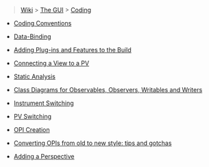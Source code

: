 > [Wiki](Home) > [The GUI](The-GUI) > [Coding](GUI-Coding)

* [Coding Conventions](GUI-Coding-Conventions)

* [Data-Binding](An-Introduction-to-Databinding)

* [Adding Plug-ins and Features to the Build](Adding-a-Plugin-or-Feature-to-Maven-Build)

* [Connecting a View to a PV](Connecting-a-View-to-a-PV)

* [Static Analysis](Static-analysis)

* [Class Diagrams for Observables, Observers, Writables and Writers](Refactoring-for-Observables-and-Writers)

* [Instrument Switching](Instrument-switching)

* [PV Switching](PV-Switching)

* [OPI Creation](OPI-Creation)

* [Converting OPIs from old to new style: tips and gotchas](Converting-OPI-to-New-Style-Tips-and-Gotchas)

* [Adding a Perspective](Adding-a-button-to-the-perspective-switcher-(Eclipse-4))